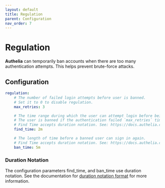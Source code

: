 ```yaml
---
layout: default
title: Regulation
parent: Configuration
nav_order: 7
---
```


# Regulation

**Authelia** can temporarily ban accounts when there are too many
authentication attempts. This helps prevent brute-force attacks.

## Configuration

```yaml
regulation:
    # The number of failed login attempts before user is banned.
    # Set it to 0 to disable regulation.
    max_retries: 3

    # The time range during which the user can attempt login before being banned.
    # The user is banned if the authentication failed `max_retries` times in a `find_time` seconds window.
    # Find Time accepts duration notation. See: https://docs.authelia.com/configuration/index.html#duration-notation-format
    find_time: 2m

    # The length of time before a banned user can sign in again.
    # Find Time accepts duration notation. See: https://docs.authelia.com/configuration/index.html#duration-notation-format
    ban_time: 5m
```

### Duration Notation

The configuration parameters find_time, and ban_time use duration notation. See the documentation
for [duration notation format](index.md#duration-notation-format) for more information.